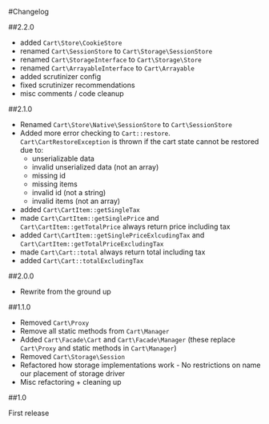 #Changelog

##2.2.0

- added `Cart\Store\CookieStore`
- renamed `Cart\SessionStore` to `Cart\Storage\SessionStore`
- renamed `Cart\StorageInterface` to `Cart\Storage\Store`
- renamed `Cart\ArrayableInterface` to `Cart\Arrayable`
- added scrutinizer config
- fixed scrutinizer recommendations
- misc comments / code cleanup

##2.1.0

- Renamed `Cart\Store\Native\SessionStore` to `Cart\SessionStore`
- Added more error checking to `Cart::restore`. `Cart\CartRestoreException` is thrown if the cart state cannot be restored due to:
    - unserializable data
    - invalid unserialized data (not an array)
    - missing id
    - missing items
    - invalid id (not a string)
    - invalid items (not an array)
- added `Cart\CartItem::getSingleTax`
- made `Cart\CartItem::getSinglePrice` and `Cart\CartItem::getTotalPrice` always return price including tax
- added `Cart\CartItem::getSinglePriceExlcudingTax` and `Cart\CartItem::getTotalPriceExcludingTax`
- made `Cart\Cart::total` always return total including tax
- added `Cart\Cart::totalExcludingTax`

##2.0.0

- Rewrite from the ground up

##1.1.0

- Removed `Cart\Proxy`
- Remove all static methods from `Cart\Manager`
- Added `Cart\Facade\Cart` and `Cart\Facade\Manager` (these replace `Cart\Proxy` and static methods in `Cart\Manager`)
- Removed `Cart\Storage\Session`
- Refactored how storage implementations work - No restrictions on name our placement of storage driver
- Misc refactoring + cleaning up

##1.0

First release
